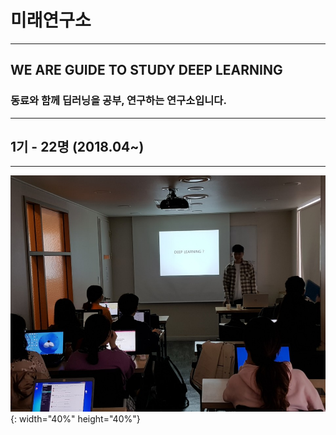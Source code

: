 ﻿# 미래연구소
***
## WE ARE GUIDE TO STUDY DEEP LEARNING

### 동료와 함께 딥러닝을 공부, 연구하는 연구소입니다.

***
## 1기 - 22명 (2018.04~)
***
![Image](/image/20180415i.jpg){: width="40%" height="40%"}